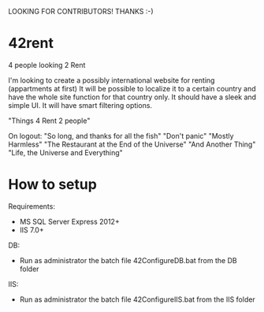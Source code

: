 LOOKING FOR CONTRIBUTORS! THANKS :-)

# 42rent
4 people looking 2 Rent

I'm looking to create a possibly international website for renting (appartments at first)
It will be possible to localize it to a certain country and have the whole site function for that country only.
It should have a sleek and simple UI.
It will have smart filtering options.

"Things 4 Rent 2 people"

On logout: "So long, and thanks for all the fish"
"Don't panic"
"Mostly Harmless"
"The Restaurant at the End of the Universe"
"And Another Thing"
"Life, the Universe and Everything"

# How to setup
Requirements:
* MS SQL Server Express 2012+
* IIS 7.0+

DB:
* Run as administrator the batch file 42ConfigureDB.bat from the DB folder

IIS:
* Run as administrator the batch file 42ConfigureIIS.bat from the IIS folder
